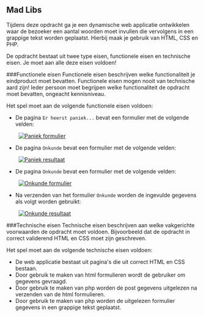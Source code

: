 ## Mad Libs
Tijdens deze opdracht ga je een dynamische web applicatie ontwikkelen waar de bezoeker een aantal woorden moet invullen die vervolgens in een grappige tekst worden geplaatst. Hierbij maak je gebruik van HTML, CSS en PHP.

De opdracht bestaat uit twee type eisen, functionele eisen en technische eisen. Je moet aan alle deze eisen voldoen!

###Functionele eisen
Functionele eisen beschrijven welke functionaliteit je eindproduct moet bevatten. Functionele eisen mogen nooit van technische aard zijn! Ieder persoon moet begrijpen welke functionaliteit de opdracht moet bevatten, ongeacht kennisniveau.

Het spel moet aan de volgende functionele eisen voldoen:
* De pagina `Er heerst paniek...` bevat een formulier met de volgende velden:

&nbsp;&nbsp;&nbsp;&nbsp;&nbsp;&nbsp;&nbsp;&nbsp;[![Paniek formulier](https://trello-attachments.s3.amazonaws.com/560a96f121ea128f7713cd0d/150x132/f33c9ca70bd09e2ca1f8f16cc3e5a603/upload_29_9_2015_at_16_05_41.png)](https://trello-attachments.s3.amazonaws.com/560a96f121ea128f7713cd0d/591x522/824e303638b946ead6cc2c37e617d5ac/upload_29_9_2015_at_16_05_41.png)
* De pagina `Onkunde` bevat een formulier met de volgende velden:

&nbsp;&nbsp;&nbsp;&nbsp;&nbsp;&nbsp;&nbsp;&nbsp;[![Paniek resultaat](https://trello-attachments.s3.amazonaws.com/560a970e3d8e628613825582/150x126/fddf1b37ba7a9a54871b8d4e89c2acc4/upload_29_9_2015_at_15_58_39.png)](https://trello-attachments.s3.amazonaws.com/560a970e3d8e628613825582/591x498/e0c813a9afa71818df2ba9b6de8168d4/upload_29_9_2015_at_15_58_39.png)
* De pagina `Onkunde` bevat een formulier met de volgende velden:

&nbsp;&nbsp;&nbsp;&nbsp;&nbsp;&nbsp;&nbsp;&nbsp;[![Onkunde formulier](https://trello-attachments.s3.amazonaws.com/560a99563ed1beef865effa7/150x132/74bc8636908c511df7d095dd22d41e45/upload_29_9_2015_at_16_06_11.png)](https://trello-attachments.s3.amazonaws.com/560a99563ed1beef865effa7/591x522/83e2ce3ecd971b0299eb85af6e1161ad/upload_29_9_2015_at_16_06_11.png)
* Na verzenden van het formulier `Onkunde` worden de ingevulde gegevens als volgt worden gebruikt:

&nbsp;&nbsp;&nbsp;&nbsp;&nbsp;&nbsp;&nbsp;&nbsp;[![Onkunde resultaat](https://trello-attachments.s3.amazonaws.com/560a997c66c4f5a70acd7df5/150x88/562d9e80d5c2576878a6c5351cb6e9ec/upload_29_9_2015_at_16_04_31.png)](https://trello-attachments.s3.amazonaws.com/560a997c66c4f5a70acd7df5/591x346/04e7f51bc22b2fa351ee2cc2806438ef/upload_29_9_2015_at_16_04_31.png)

###Technische eisen
Technische eisen beschrijven aan welke vakgerichte voorwaarden de opdracht moet voldoen. Bijvoorbeeld dat de opdracht in correct validerend HTML en CSS moet zijn geschreven. 

Het spel moet aan de volgende technische eisen voldoen:
* De web applicatie bestaat uit pagina's die uit correct HTML en CSS bestaan.
* Door gebruik te maken van html formulieren wordt de gebruiker om gegevens gevraagd.
* Door gebruik te maken van php worden de post gegevens uitgelezen na verzenden van de html formulieren.
* Door gebruik te maken van php worden de uitgelezen formulier gegevens in een grappige tekst geplaatst.
